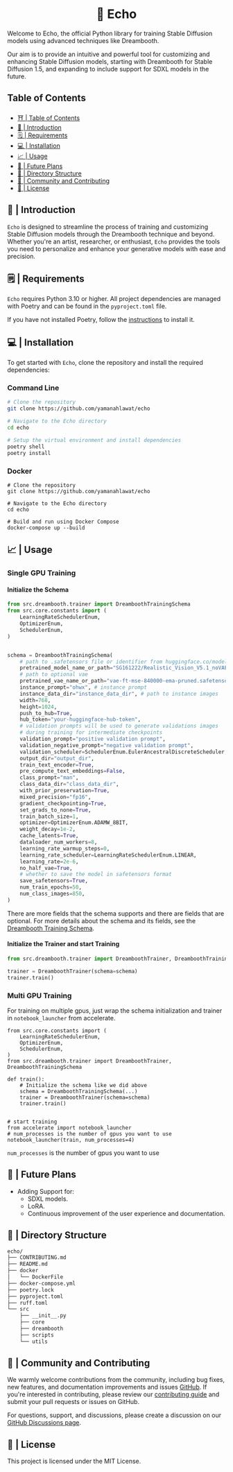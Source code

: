 <div align="center">
  <h1>💫 Echo</h1>
</div>

Welcome to Echo, the official Python library for training Stable Diffusion models using advanced techniques like Dreambooth.

Our aim is to provide an intuitive and powerful tool for customizing and enhancing Stable Diffusion models, starting with Dreambooth for Stable Diffusion 1.5, and expanding to include support for SDXL models in the future.

## Table of Contents

- [⛩ | Table of Contents](#table-of-contents)
- [👋 | Introduction](#--introduction)
- [🗒️ | Requirements](#--requirements)
- [💻 | Installation](#--installation)
- [📈 | Usage](#--usage)
- [📅 | Future Plans](#--future-plans)
- [📁 | Directory Structure](#--directory-structure)
- [🤝 | Community and Contributing](#--community-and-contributing)
- [🪪 | License](#--license)

## 👋 | Introduction

`Echo` is designed to streamline the process of training and customizing Stable Diffusion models through the Dreambooth technique and beyond. Whether you're an artist, researcher, or enthusiast, `Echo` provides the tools you need to personalize and enhance your generative models with ease and precision.

## 🗒️ | Requirements
`Echo` requires Python 3.10 or higher. All project dependencies are managed with Poetry and can be found in the `pyproject.toml` file.

If you have not installed Poetry, follow the [instructions](https://python-poetry.org/docs/#installation) to install it.

## 💻 | Installation

To get started with `Echo`, clone the repository and install the required dependencies:

### Command Line

```bash
# Clone the repository
git clone https://github.com/yamanahlawat/echo

# Navigate to the Echo directory
cd echo

# Setup the virtual environment and install dependencies
poetry shell
poetry install
```

### Docker
```
# Clone the repository
git clone https://github.com/yamanahlawat/echo

# Navigate to the Echo directory
cd echo

# Build and run using Docker Compose
docker-compose up --build
```

## 📈 | Usage

### Single GPU Training
#### Initialize the Schema

```python
from src.dreambooth.trainer import DreamboothTrainingSchema
from src.core.constants import (
    LearningRateSchedulerEnum,
    OptimizerEnum,
    SchedulerEnum,
)


schema = DreamboothTrainingSchema(
    # path to .safetensors file or identifier from huggingface.co/models
    pretrained_model_name_or_path="SG161222/Realistic_Vision_V5.1_noVAE",
    # path to optional vae
    pretrained_vae_name_or_path="vae-ft-mse-840000-ema-pruned.safetensors",
    instance_prompt="ohwx", # instance prompt
    instance_data_dir="instance_data_dir", # path to instance images
    width=768,
    height=1024,
    push_to_hub=True,
    hub_token="your-huggingface-hub-token",
    # validation prompts will be used to generate validations images
    # during training for intermediate checkpoints
    validation_prompt="positive validation prompt",
    validation_negative_prompt="negative validation prompt",
    validation_scheduler=SchedulerEnum.EulerAncestralDiscreteScheduler,
    output_dir="output_dir",
    train_text_encoder=True,
    pre_compute_text_embeddings=False,
    class_prompt="man",
    class_data_dir="class_data_dir",
    with_prior_preservation=True,
    mixed_precision="fp16",
    gradient_checkpointing=True,
    set_grads_to_none=True,
    train_batch_size=1,
    optimizer=OptimizerEnum.ADAMW_8BIT,
    weight_decay=1e-2,
    cache_latents=True,
    dataloader_num_workers=8,
    learning_rate_warmup_steps=0,
    learning_rate_scheduler=LearningRateSchedulerEnum.LINEAR,
    learning_rate=2e-6,
    no_half_vae=True,
    # whether to save the model in safetensors format
    save_safetensors=True,
    num_train_epochs=50,
    num_class_images=850,
)
```

There are more fields that the schema supports and there are fields that are optional. For more details about the schema and its fields, see the [Dreambooth Training Schema](./src/dreambooth/schemas/training.py).


#### Initialize the Trainer and start Training

```python
from src.dreambooth.trainer import DreamboothTrainer, DreamboothTrainingSchema

trainer = DreamboothTrainer(schema=schema)
trainer.train()
```

### Multi GPU Training
For training on multiple gpus, just wrap the schema initialization and trainer in `notebook_launcher` from accelerate.

```
from src.core.constants import (
    LearningRateSchedulerEnum,
    OptimizerEnum,
    SchedulerEnum,
)
from src.dreambooth.trainer import DreamboothTrainer, DreamboothTrainingSchema

def train():
    # Initialize the schema like we did above
    schema = DreamboothTrainingSchema(...)
    trainer = DreamboothTrainer(schema=schema)
    trainer.train()


# start training
from accelerate import notebook_launcher
# num_processes is the number of gpus you want to use
notebook_launcher(train, num_processes=4)
```

`num_processes` is the number of gpus you want to use



## 📅 | Future Plans
  - Adding Support for:
    - SDXL models.
    - LoRA.
    - Continuous improvement of the user experience and documentation.

## 📁 | Directory Structure

```BASH
echo/
├── CONTRIBUTING.md
├── README.md
├── docker
│   └── DockerFile
├── docker-compose.yml
├── poetry.lock
├── pyproject.toml
├── ruff.toml
└── src
    ├── __init__.py
    ├── core
    ├── dreambooth
    ├── scripts
    └── utils
```

## 🤝 | Community and Contributing

We warmly welcome contributions from the community, including bug fixes, new features, and documentation improvements and issues [GitHub](https://github.com/yamanahlawat/echo). If you're interested in contributing, please review our [contributing guide](CONTRIBUTING.md) and submit your pull requests or issues on GitHub.

For questions, support, and discussions, please create a discussion on our [GitHub Discussions page](https://github.com/yamanahlawat/echo/discussions).

## 🪪 | License
This project is licensed under the MIT License.
